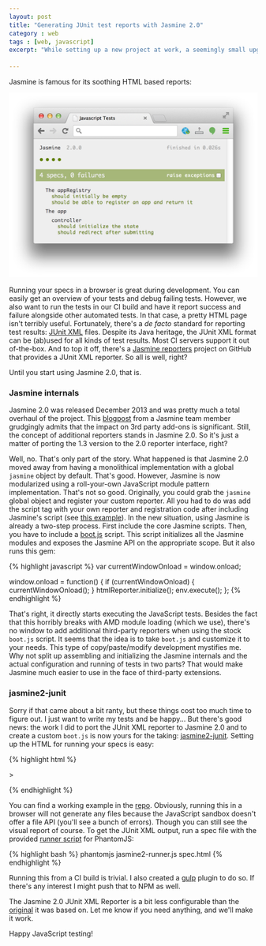 ```yaml
---
layout: post
title: "Generating JUnit test reports with Jasmine 2.0" 
category : web 
tags : [web, javascript]
excerpt: "While setting up a new project at work, a seemingly small upgrade from Jasmine 1.3 to Jasmine 2.0 broke a vital feature: the ability to generate JUnit XML reports for JavaScript unit tests. Long story short: I created [jasmine2-junit](https://github.com/sandermak/jasmine2-junit) to bring this feature to Jasmine 2.0 again."

---
```


Jasmine is famous for its soothing HTML based reports:

![Example screen](/pics/jasmine-html.png)

Running your specs in a browser is great during development. You can easily get an overview of your tests and debug failing tests. However, we also want to run the tests in our CI build and have it report success and failure alongside other automated tests. In that case, a pretty HTML page isn't terribly useful. Fortunately, there's a _de facto_ standard for reporting test results: [JUnit XML](http://help.catchsoftware.com/display/ET/JUnit+Format) files. Despite its Java heritage, the JUnit XML format can be (ab)used for all kinds of test results. Most CI servers support it out of-the-box. And to top it off, there's a [Jasmine reporters](https://github.com/larrymyers/jasmine-reporters) project on GitHub that provides a JUnit XML reporter. So all is well, right?

Until you start using Jasmine 2.0, that is.

### Jasmine internals
Jasmine 2.0 was released December 2013 and was pretty much a total overhaul of the project. This [blogpost](http://pivotallabs.com/jasmine-2-0-add-ons/) from a Jasmine team member grudgingly admits that the impact on 3rd party add-ons is significant. Still, the concept of additional reporters stands in Jasmine 2.0. So it's just a matter of porting the 1.3 version to the 2.0 reporter interface, right?

Well, no. That's only part of the story. What happened is that Jasmine 2.0 moved away from having a monolithical implementation with a global ```jasmine``` object by default. That's good. However, Jasmine is now modularized using a roll-your-own JavaScript module pattern implementation. That's not so good. Originally, you could grab the ```jasmine``` global object and register your custom reporter. All you had to do was add the script tag with your own reporter and registration code after including Jasmine's script (see [this example](https://github.com/larrymyers/jasmine-reporters/blob/master/test/junit_xml_reporter.html)). In the new situation, using Jasmine is already a two-step process. First include the core Jasmine scripts. Then, you have to include a [boot.js](https://github.com/pivotal/jasmine/blob/master/lib/jasmine-core/boot.js) script. This script initializes all the Jasmine modules and exposes the Jasmine API on the appropriate scope. But it also runs this gem:

{% highlight javascript %}
var currentWindowOnload = window.onload;

window.onload = function() {
  if (currentWindowOnload) {
    currentWindowOnload();
  }
  htmlReporter.initialize();
  env.execute();
};
{% endhighlight %}

That's right, it directly starts executing the JavaScript tests. Besides the fact that this horribly breaks with AMD module loading (which we use), there's no window to add additional third-party reporters when using the stock ```boot.js``` script. It seems that the idea is to take ```boot.js``` and customize it to your needs. This type of copy/paste/modify development mystifies me. Why not split up assembling and initializing the Jasmine internals and the actual configuration and running of tests in two parts? That would make Jasmine much easier to use in the face of third-party extensions.

### jasmine2-junit
Sorry if that came about a bit ranty, but these things cost too much time to figure out. I just want to write my tests and be happy... But there's good news: the work I did to port the JUnit XML reporter to Jasmine 2.0 and to create a custom ```boot.js``` is now yours for the taking: [jasmine2-junit](https://github.com/sandermak/jasmine2-junit). Setting up the HTML for running your specs is easy:

{% highlight html %}
<!-- Include Jasmine 2.0's assets -->
<link href="lib/jasmine.css" rel="stylesheet" type="text/css">
<script src="lib/jasmine.js"></script>
<script src="lib/jasmine-html.js"></script>

<!-- The JUnit reporter should go before the boot script -->
<script src="../src/jasmine2-junit.js"></script>
<!-- This boot.js is a modified version of Jasmine's default boot.js! -->
<script src="../src/boot.js"></script>

<!-- Include your spec files here -->>
<script src="spec.js"></script>
{% endhighlight %}

You can find a working example in the [repo](https://github.com/sandermak/jasmine2-junit/tree/master/example). Obviously, running this in a browser will not generate any files because the JavaScript sandbox doesn't offer a file API (you'll see a bunch of errors). Though you can still see the visual report of course. To get the JUnit XML output, run a spec file with the provided [runner script](https://github.com/sandermak/jasmine2-junit/blob/master/src/jasmine2-runner.js) for PhantomJS:

{% highlight bash %}
phantomjs jasmine2-runner.js spec.html
{% endhighlight %}

Running this from a CI build is trivial. I also created a [gulp](http://gulpjs.com) plugin to do so. If there's any interest I might push that to NPM as well.

The Jasmine 2.0 JUnit XML Reporter is a bit less configurable than the [original](https://github.com/larrymyers/jasmine-reporters) it was based on. Let me know if you need anything, and we'll make it work.

Happy JavaScript testing!



